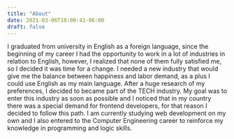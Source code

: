 ```yaml
---
title: "About"
date: 2021-03-06T18:00:41-06:00
draft: false
---
```

I graduated from university in English as a foreign language, since the beginning of my career I had the opportunity to work in a lot of industries in relation to English, however, I realized that none of them fully satisfied me, so I decided it was time for a change. I needed a new industry that would give me the balance between happiness and labor demand, as a plus I could use English as my main language. After a huge research of my preferences, I decided to became part of the TECH industry. My goal was to enter this industry as soon as possible and I noticed that in my country there was a special demand for frontend developers, for that reason I decided to follow this path. I am currently studying web development on my own and I also entered to the Computer Engineering career to reinforce my knowledge in programming and logic skills.